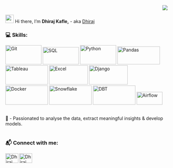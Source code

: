
<p align="right"> <img src="https://komarev.com/ghpvc/?username=47dhiraj&label=Views%20&color=ff6666&style=flat"/></p>

<img src="https://media.giphy.com/media/hvRJCLFzcasrR4ia7z/giphy.gif" width="26"> Hi there,  I’m <b>Dhiraj Kafle,</b> - aka [Dhiraj][portfolio]

### 💻 Skills:

<p>
   <img alt="Git" height="60" width="112" src="https://img.shields.io/badge/%20-%23FFFFFF.svg?&style=for-the-badge&logo=git&logoColor=f03c2e" />
   <img alt="SQL" height="54" width="112" src="https://img.shields.io/badge/SQL%20-%23FFFFFF.svg?logo=mysql&logoColor=0074a3&style=for-the-badge" />
   <img alt="Python" height="60" width="112" src="https://img.shields.io/badge/%20-%23FFFFFF.svg?&style=for-the-badge&logo=python" />
   <img alt="Pandas" height="56" width="132" src="https://img.shields.io/badge/%20-%23FFFFFF.svg?&style=for-the-badge&logo=pandas&logoColor=darkblue" />
<!--    <img alt="Scikit" height="40" width="118" src="https://img.shields.io/badge/scikit--learn%20-%23FFFFFF.svg?&style=for-the-badge&logo=scikit-learn&logoColor=orange"     /> -->
<!--    <img alt="R" height="40" width="112" src="https://img.shields.io/badge/r%20-%23FFFFFF.svg?&style=for-the-badge&logo=r&logoColor=blue" /> -->
   <img alt="Tableau" height="60" width="132" src="https://img.shields.io/badge/%20-%23FFFFFF.svg?&style=for-the-badge&logo=tableau&logoColor=blue" />
   <img alt="Excel" height="60" width="120" src="https://img.shields.io/badge/%20-%23FFFFFF.svg?style=for-the-badge&logo=microsoft-excel&logoColor=darkgreen" />
   <img alt="Django" height="60" width="120" src="https://img.shields.io/badge/%20-%23FFFFFF.svg?&style=for-the-badge&logo=django&logoColor=darkgreen" />
<!--    <img alt="FastAPI" height="40" width="112" src="https://img.shields.io/badge/fast api%20-%23FFFFFF.svg?&style=for-the-badge&logo=fastapi&logoColor=009485" /> -->
   <img alt="Docker" height="60" width="132" src="https://img.shields.io/badge/%20-%23FFFFFF.svg?&style=for-the-badge&logo=docker&logoColor=0db7ed" />
   <img alt="Snowflake" height="60" width="132" src="https://img.shields.io/badge/%20-%23FFFFFF.svg?&style=for-the-badge&logo=snowflake" />
   <img alt="DBT" height="60" width="132" src="https://img.shields.io/badge/dbt%20-%23FFFFFF.svg?&style=for-the-badge&logo=dbt&logoColor=orange" />
   <img alt="Airflow" height="40" width="80" src="https://icon.icepanel.io/Technology/svg/Apache-Airflow.svg" />
   <br>
   
</p>
<br />
👀 - Passionated to analyse the data, extract meaningful insights & develop models. </br>
<!-- 🌱 - Currently learning <strong>  </strong> </br> -->

<br />

### 📬 Connect with me:
<p align="center">

   [<img align="left" src="https://raw.githubusercontent.com/rahuldkjain/github-profile-readme-generator/master/src/images/icons/Social/linked-in-alt.svg" alt="Dhiraj Kafle | LinkedIn" height="30" width="40" />][linkedin]

   [<img align="left" src="https://raw.githubusercontent.com/rahuldkjain/github-profile-readme-generator/master/src/images/icons/Social/youtube.svg" alt="Dhiraj Kafle | Youtube" height="30" width="40" />][youtube]
</p>

</br>

[portfolio]: https://www.dhirajk.com.np
[linkedin]: https://www.linkedin.com/in/dhiraj-kafle-4a19781a3/
[youtube]: #


<!---
   ✨ It's about me ✨ 
--->
